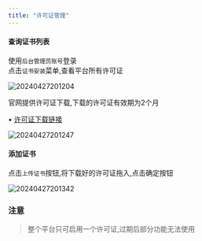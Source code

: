 ```yaml
---
title: "许可证管理"
---
```


#### 查询证书列表

使用`后台管理员账号`登录 <br/>
点击`证书安装`菜单,查看平台所有许可证

![20240427201204](https://img.isxcode.com/picgo/20240427201204.png)

官网提供许可证下载,下载的许可证有效期为2个月

▪ [许可证下载链接](https://isxcode.oss-cn-shanghai.aliyuncs.com/zhiqingyun/license.lic)

![20240427201247](https://img.isxcode.com/picgo/20240427201247.png)

#### 添加证书

点击`上传证书`按钮,将下载好的许可证拖入,点击确定按钮

![20240427201342](https://img.isxcode.com/picgo/20240427201342.png)

### 注意

> 整个平台只可启用一个许可证,过期后部分功能无法使用